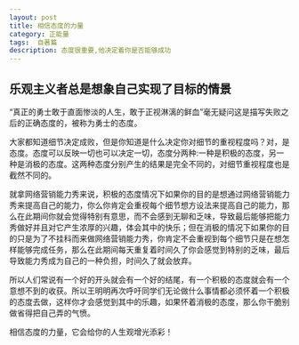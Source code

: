 ```yaml
---
layout: post
title: 相信态度的力量
category: 正能量
tags:  自著篇
description: 态度很重要,他决定着你是否能够成功
---
```


## 乐观主义者总是想象自己实现了目标的情景
<p>“真正的勇士敢于直面惨淡的人生，敢于正视淋漓的鲜血”毫无疑问这是描写失败之后的正确态度的，被称为勇士的态度。</p>


<p>大家都知道细节决定成败，但是你知道是什么决定你对细节的重视程度吗？对，是态度。态度可以反映一切也可以决定一切，态度分两种:一种是积极的态度，另一种是消极的态度。这两种态度分别产生的结果是完全不同的，对细节重视程度也是截然不同的。</p>

<p>就拿网络营销能力秀来说，积极的态度情况下如果你的目的是想通过网络营销能力秀来提高自己的能力，你么你肯定会重视每个细节想方设法来提高自己的能力，那么在此期间你就会觉得特别有意思，而不会感到无聊和乏味，导致最后能够把能力秀做好并且对它产生浓厚的兴趣，体会其中的快乐；但在消极的情况下如果你的目的只是为了不挂科而来做网络营销能力秀，你肯定不会重视到每个细节只是在想怎样能够完成任务，那么在此期间每天重复着时间久了你会感觉到特别的乏味，最后导致能力秀成为自己的一种负担，时间久了就会放弃。</p>

<p>所以人们常说有一个好的开头就会有一个好的结尾，有一个积极的态度就会有一个意想不到的收获。所以王明明再次呼吁同学们无论做什么事情都必须怀着一个积极的态度去做，这样你才会感觉到其中的乐趣，如果怀着消极的态度，那么你干脆别做省得把自己弄的气愤。</p>


<p>相信态度的力量，它会给你的人生观增光添彩！</p>